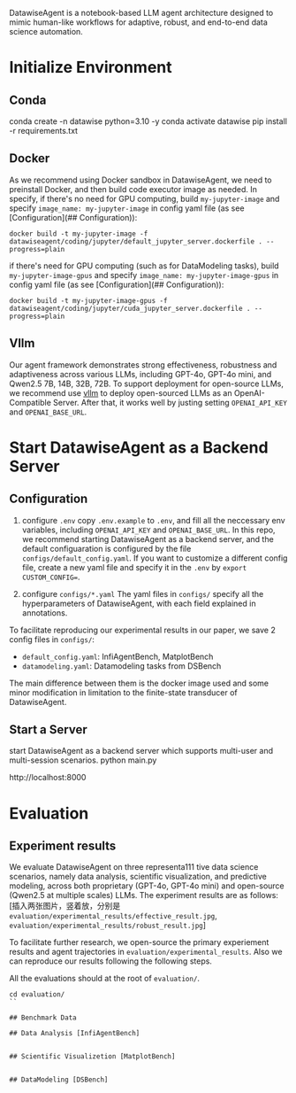 DatawiseAgent is a notebook-based LLM agent architecture designed to mimic human-like workflows for adaptive, robust, and end-to-end data science automation.

# Initialize Environment
## Conda
conda create -n datawise python=3.10 -y
conda activate datawise
pip install -r requirements.txt

## Docker
As we recommend using Docker sandbox in DatawiseAgent, we need to preinstall Docker, and then build code executor image as needed.
In specify,
if there's no need for GPU computing, build `my-jupyter-image` and specify `image_name: my-jupyter-image` in config yaml file (as see [Configuration](## Configuration)):

```
docker build -t my-jupyter-image -f datawiseagent/coding/jupyter/default_jupyter_server.dockerfile . --progress=plain
```

if there's need for GPU computing (such as for DataModeling tasks), build `my-jupyter-image-gpus` and specify `image_name: my-jupyter-image-gpus` in config yaml file (as see [Configuration](## Configuration)):

```
docker build -t my-jupyter-image-gpus -f datawiseagent/coding/jupyter/cuda_jupyter_server.dockerfile . --progress=plain
```

## Vllm
Our agent framework demonstrates strong effectiveness, robustness and adaptiveness across various LLMs, including GPT-4o, GPT-4o mini, and Qwen2.5 7B, 14B, 32B, 72B. To support deployment for open-source LLMs, we recommend use [vllm](https://docs.vllm.ai/en/latest/serving/openai_compatible_server.html) to deploy open-sourced LLMs as an OpenAI-Compatible Server. After that, it works well by justing setting `OPENAI_API_KEY` and `OPENAI_BASE_URL`.



# Start DatawiseAgent as a Backend Server

## Configuration
1. configure `.env`
copy `.env.example` to `.env`, and fill all the neccessary env variables, including `OPENAI_API_KEY` and `OPENAI_BASE_URL`. In this repo, we recommend starting DatawiseAgent as a backend server, and the default configuaration is configured by the file `configs/default_config.yaml`. If you want to customize a different config file, create a new yaml file and specify it in the `.env` by `export CUSTOM_CONFIG=`.

2. configure `configs/*.yaml`
The yaml files in `configs/` specify all the hyperparameters of DatawiseAgent, with each field explained in annotations.

To facilitate reproducing our experimental results in our paper, we save 2 config files in `configs/`:
- `default_config.yaml`: InfiAgentBench, MatplotBench
- `datamodeling.yaml`: Datamodeling tasks from DSBench

The main difference between them is the docker image used and some minor modification in limitation to the finite-state transducer of DatawiseAgent.

## Start a Server

start DatawiseAgent as a backend server which supports multi-user and multi-session scenarios.
python main.py

http://localhost:8000


# Evaluation

## Experiment results
We evaluate DatawiseAgent on three representa111 tive data science scenarios, namely data analysis, scientific visualization, and predictive modeling,
across both proprietary (GPT-4o, GPT-4o mini) and open-source (Qwen2.5 at multiple scales) LLMs. The experiment results are as follows:
[插入两张图片，竖着放，分别是`evaluation/experimental_results/effective_result.jpg`, `evaluation/experimental_results/robust_result.jpg`]


To facilitate further research, we open-source the primary experiement results and agent trajectories in `evaluation/experimental_results`.
Also we can reproduce our results following the following steps.

All the evaluations should at the root of `evaluation/`.
```
cd evaluation/
``

## Benchmark Data

## Data Analysis [InfiAgentBench]


## Scientific Visualizetion [MatplotBench]


## DataModeling [DSBench]

